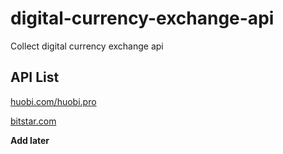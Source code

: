 # digital-currency-exchange-api

Collect digital currency exchange api

## API List

[huobi.com/huobi.pro](https://github.com/huobiapi/API_Docs)

[bitstar.com](https://github.com/bitstarcom/BitStar-API/wiki)

**Add later**
